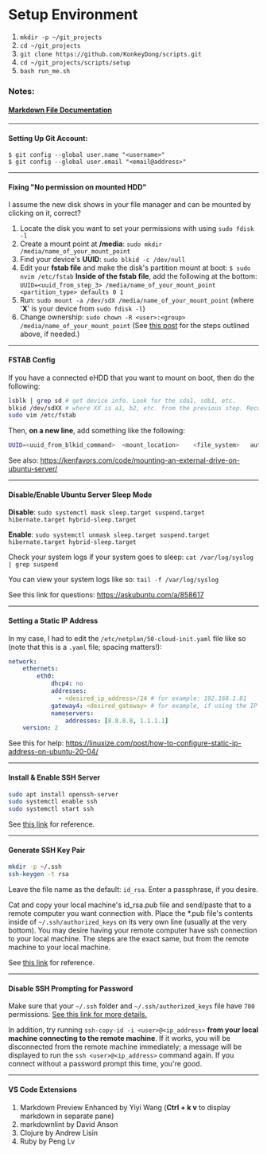 # Setup Environment
1. `mkdir -p ~/git_projects`
1. `cd ~/git_projects`
1. `git clone https://github.com/KonkeyDong/scripts.git`
1. `cd ~/git_projects/scripts/setup`
1. `bash run_me.sh`

### Notes:

#### [Markdown File Documentation](https://guides.github.com/features/mastering-markdown/)

---

#### Setting Up Git Account:
```
$ git config --global user.name "<username>"
$ git config --global user.email "<email@address>"
```

---

#### Fixing "No permission on mounted HDD"
I assume the new disk shows in your file manager and can be mounted by clicking on it, correct?

1. Locate the disk you want to set your permissions with using `sudo fdisk -l`
1. Create a mount point at **/media**: `sudo mkdir /media/name_of_your_mount_point`
1. Find your device's **UUID**: `sudo blkid -c /dev/null`
1. Edit your **fstab file** and make the disk's partition mount at boot:
`$ sudo nvim /etc/fstab`
**Inside of the fstab file**, add the following at the bottom:
`UUID=<uuid_from_step_3> /media/name_of_your_mount_point <partition_type> defaults 0 1`
1. Run: `sudo mount -a /dev/sdX /media/name_of_your_mount_point` (where '**X**' is your device from `sudo fdisk -l`)
1. Change ownership: `sudo chown -R <user>:<group> /media/name_of_your_mount_point`
(See [this post](https://forums.linuxmint.com/viewtopic.php?p=1251135#p1251135) for the steps outlined above, if needed.)

---

#### FSTAB Config

If you have a connected eHDD that you want to mount on boot, then do the following:

```bash
lsblk | grep sd # get device info. Look for the sda1, sdb1, etc.
blkid /dev/sdXX # where XX is a1, b2, etc. from the previous step. Record the UUID
sudo vim /etc/fstab
```

Then, **on a new line**, add something like the following:

```bash
UUID=<uuid_from_blkid_command>	<mount_location>	<file_system>	auto,nofail,rw,sync,user	0	0
```

See also: https://kenfavors.com/code/mounting-an-external-drive-on-ubuntu-server/

---

#### Disable/Enable Ubuntu Server Sleep Mode

**Disable**: `sudo systemctl mask sleep.target suspend.target hibernate.target hybrid-sleep.target`

**Enable**: `sudo systemctl unmask sleep.target suspend.target hibernate.target hybrid-sleep.target`

Check your system logs if your system goes to sleep: `cat /var/log/syslog | grep suspend`

You can view your system logs like so: `tail -f /var/log/syslog`

See this link for questions: https://askubuntu.com/a/858617

---

#### Setting a Static IP Address

In my case, I had to edit the `/etc/netplan/50-cloud-init.yaml` file like so (note that this is a `.yaml` file; spacing matters!):

```yaml
network:
    ethernets:
        eth0:
            dhcp4: no
            addresses:
              - <desired_ip_address>/24 # for example: 192.168.1.81
            gateway4: <desired_gateway> # for example, if using the IP address above, use: 192.168.1.1
            nameservers:
                addresses: [8.8.8.8, 1.1.1.1]
    version: 2
```

See this for help: https://linuxize.com/post/how-to-configure-static-ip-address-on-ubuntu-20-04/

---

#### Install & Enable SSH Server
```bash
sudo apt install openssh-server
sudo systemctl enable ssh
sudo systemctl start ssh
```

See [this link](https://www.cyberciti.biz/faq/ubuntu-linux-install-openssh-server/) for reference.

---

#### Generate SSH Key Pair
```bash
mkdir -p ~/.ssh
ssh-keygen -t rsa
```

Leave the file name as the default: `id_rsa`. Enter a passphrase, if you desire.

Cat and copy your local machine's id_rsa.pub file and send/paste that to a remote computer you want connection with. Place the *.pub file's contents inside of `~/.ssh/authorized_keys` on its very own line (usually at the very bottom). 
You may desire having your remote computer have ssh connection to your local machine. The steps are the exact same, but from the remote machine to your local machine.

See [this link](https://www.siteground.com/kb/generate_ssh_key_in_linux/) for reference.

---

#### Disable SSH Prompting for Password

Make sure that your `~/.ssh` folder and `~/.ssh/authorized_keys` file have `700` permissions. [See this link for more details.](https://unix.stackexchange.com/a/36687)

In addition, try running `ssh-copy-id -i <user>@<ip_address>` **from your local machine connecting to the remote machine**. If it works, you will be disconnected from the remote machine immediately; a message will be displayed to run the `ssh <user>@<ip_address>` command again. If you connect without a password prompt this time, you're good.

---

#### VS Code Extensions
1. Markdown Preview Enhanced by Yiyi Wang (**Ctrl + k v** to display markdown in separate pane)
1. markdownlint by David Anson
1. Clojure by Andrew Lisin
1. Ruby by Peng Lv
